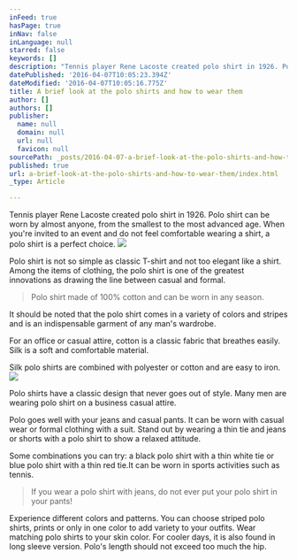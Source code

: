 ```yaml
---
inFeed: true
hasPage: true
inNav: false
inLanguage: null
starred: false
keywords: []
description: "Tennis player Rene Lacoste created polo shirt in 1926. Polo shirt can be worn by almost anyone, from the smallest to the most advanced age. When you’re invited to an event and do not feel comfortable wearing a shirt, a polo shirt is a perfect choice.\_"
datePublished: '2016-04-07T10:05:23.394Z'
dateModified: '2016-04-07T10:05:16.775Z'
title: A brief look at the polo shirts and how to wear them
author: []
authors: []
publisher:
  name: null
  domain: null
  url: null
  favicon: null
sourcePath: _posts/2016-04-07-a-brief-look-at-the-polo-shirts-and-how-to-wear-them.md
published: true
url: a-brief-look-at-the-polo-shirts-and-how-to-wear-them/index.html
_type: Article

---
```

Tennis player Rene Lacoste created polo shirt in 1926\. Polo shirt can be worn by almost anyone, from the smallest to the most advanced age. When you're invited to an event and do not feel comfortable wearing a shirt, a polo shirt is a perfect choice. ![](https://the-grid-user-content.s3-us-west-2.amazonaws.com/d2cd5a75-68d0-4efc-b52c-417b8f9af1d8.jpg)

Polo shirt is not so simple as classic T-shirt and not too elegant like a shirt. Among the items of clothing, the polo shirt is one of the greatest innovations as drawing the line between casual and formal.

> Polo shirt made of 100% cotton and can be worn in any season. 

It should be noted that the polo shirt comes in a variety of colors and stripes and is an indispensable garment of any man's wardrobe.

For an office or casual attire, cotton is a classic fabric that breathes easily. Silk is a soft and comfortable material. 

Silk polo shirts are combined with polyester or cotton and are easy to iron. ![](https://the-grid-user-content.s3-us-west-2.amazonaws.com/4fc3c7cd-d0d9-40d0-b278-601ef1eec6c4.jpg)

Polo shirts have a classic design that never goes out of style.
Many men are wearing polo shirt on a business casual attire. 

Polo goes well with your jeans and casual pants. It can be worn with casual wear or formal clothing with a suit.
Stand out by wearing a thin tie and jeans or shorts with a polo shirt to show a relaxed attitude. 

Some combinations you can try: a black polo shirt with a thin white tie or blue polo shirt with a thin red tie.It can be worn in sports activities such as tennis. 
> 
> If you wear a polo shirt with jeans, do not ever put your polo shirt in your pants! 

Experience different colors and patterns.
You can choose striped polo shirts, prints or only in one color to add variety to your outfits. Wear matching polo shirts to your skin color.
For cooler days, it is also found in long sleeve version.
Polo's length should not exceed too much the hip.